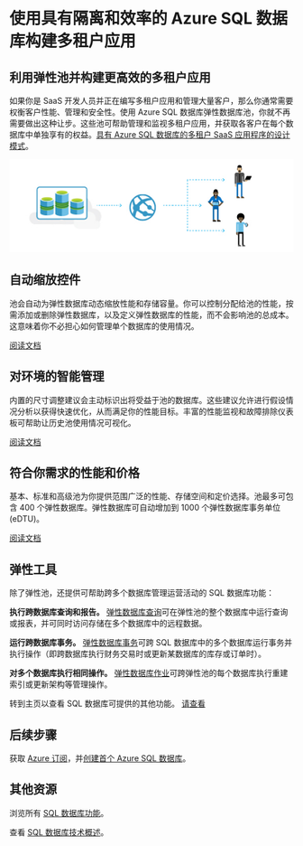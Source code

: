 <properties
   pageTitle="使用具有隔离和效率的 Azure SQL 数据库构建多租户应用"
   description="了解 SQL 数据库如何构建多租户应用"
   keywords=""
   services="sql-database"
   documentationCenter=""
   authors="CarlRabeler"
   manager="jhubbard"
   editor=""/>

<tags
   ms.service="sql-database"
   ms.date="07/19/2016"
   wacn.date="09/19/2016"/>

# 使用具有隔离和效率的 Azure SQL 数据库构建多租户应用

## 利用弹性池并构建更高效的多租户应用

如果你是 SaaS 开发人员并正在编写多租户应用和管理大量客户，那么你通常需要权衡客户性能、管理和安全性。使用 Azure SQL 数据库弹性数据库池，你就不再需要做出这种让步。这些池可帮助管理和监视多租户应用，并获取各客户在每个数据库中单独享有的权益。[具有 Azure SQL 数据库的多租户 SaaS 应用程序的设计模式](/documentation/articles/sql-database-design-patterns-multi-tenancy-saas-applications/)。

![构建多租户应用](./media/sql-database-build-multi-tenant-apps/sql-database-build-multi-tenant-apps.png)

## 自动缩放控件

池会自动为弹性数据库动态缩放性能和存储容量。你可以控制分配给池的性能，按需添加或删除弹性数据库，以及定义弹性数据库的性能，而不会影响池的总成本。这意味着你不必担心如何管理单个数据库的使用情况。

[阅读文档](/documentation/articles/sql-database-elastic-pool/)

## 对环境的智能管理

内置的尺寸调整建议会主动标识出将受益于池的数据库。这些建议允许进行假设情况分析以获得快速优化，从而满足你的性能目标。丰富的性能监视和故障排除仪表板可帮助让历史池使用情况可视化。

[阅读文档](/documentation/articles/sql-database-elastic-pool-guidance/)

## 符合你需求的性能和价格

基本、标准和高级池为你提供范围广泛的性能、存储空间和定价选择。池最多可包含 400 个弹性数据库。弹性数据库可自动增加到 1000 个弹性数据库事务单位 (eDTU)。

[阅读文档](/pricing/details/sql-database/?b=16.50)

## 弹性工具

除了弹性池，还提供可帮助跨多个数据库管理运营活动的 SQL 数据库功能：

**执行跨数据库查询和报告。**
[弹性数据库查询](/documentation/articles/sql-database-elastic-query-overview/)可在弹性池的整个数据库中运行查询或报表，并可同时访问存储在多个数据库中的远程数据。

**运行跨数据库事务。**
[弹性数据库事务](/documentation/articles/sql-database-elastic-transactions-overview/)可跨 SQL 数据库中的多个数据库运行事务并执行操作（即跨数据库执行财务交易时或更新某数据库的库存或订单时）。

**对多个数据库执行相同操作。**
[弹性数据库作业](/documentation/articles/sql-database-elastic-jobs-overview/)可跨弹性池的每个数据库执行重建索引或更新架构等管理操作。

转到主页以查看 SQL 数据库可提供的其他功能。
[请查看](/home/features/sql-database/)

## 后续步骤

获取 [Azure 订阅](/pricing/1rmb-trial)，并[创建首个 Azure SQL 数据库](/documentation/articles/sql-database-get-started/)。

## 其他资源

浏览所有 [SQL 数据库功能](/home/features/sql-database/)。
 
查看 [SQL 数据库技术概述](/documentation/articles/sql-database-technical-overview/)。

<!---HONumber=Mooncake_0912_2016-->